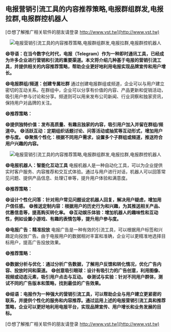 ## **电报营销引流工具的内容推荐策略,电报群组群发,电报拉群,电报群控机器人**

[😍想了解推广相关软件的朋友请登录 http://www.vst.tw](http://www.vst.tw)

 <center><img src="https://vst.tw/MP4/tuiguang/png/4.png" alt="电报营销引流工具的内容推荐策略,电报群组群发,电报拉群,电报群控机器人"></center>

**😄导语：在当今数字化时代，电报（Telegram）作为一种即时通讯工具，已经成为许多企业进行营销和引流的重要渠道。本文将介绍几种基于电报的营销引流工具，并提供相关的内容推荐策略，帮助企业更好地利用电报实现品牌宣传和用户增长。**

**😄电报群组/频道：创建专属社群**
通过创建电报群组或频道，企业可以与用户建立密切的互动关系。在群组中，企业可以分享有价值的内容、产品更新和促销活动，吸引用户参与讨论和分享。频道则可以用来发布公司新闻、行业洞察和独家资讯，保持用户对品牌的关注。

**😄推荐策略：**

**😄提供独特价值：发布高质量、有趣且独家的内容，吸引用户加入并留在群组/频道中。**
**😄活跃互动：定期组织话题讨论、问答活动或抽奖等互动形式，增加用户参与度。**
**😄聚焦个性化：根据不同用户需求，设置多个子群组或频道，推送符合用户兴趣的内容。**

 <center><img src="https://vst.tw/MP4/tuiguang/png/5.png" alt="电报营销引流工具的内容推荐策略,电报群组群发,电报拉群,电报群控机器人"></center>

**😄电报机器人：智能化互动工具**
电报机器人是一种自动化工具，可以为企业提供实时客户服务、内容推荐和交互式体验。通过与用户进行对话，机器人可以回答常见问题、提供产品信息、处理订单等，提升用户体验和满意度。

**😄推荐策略：**

**😄设计个性化问答：针对用户常见问题设定机器人回复，解决用户疑虑，增加用户信任感。**
**😄推送定制内容：根据用户的历史行为和兴趣，为其推送相关产品、优惠信息等，提高购买转化率。**
**😄互动娱乐体验：增加机器人的趣味性和互动性，例如设置小游戏、有趣的表情包等，提升用户参与度。**

**😄电报广告：精准投放**
电报广告是一种有效的引流工具，可以根据用户标签和兴趣定向投放广告。由于电报用户的数据相对丰富和准确，企业可以更精准地选择目标用户，提高广告投放效果。

**😄推荐策略：**

**😄数据分析与优化：通过分析广告数据，了解用户反馈和转化情况，优化广告内容、投放时间和渠道。**
**😄创意吸引眼球：设计有吸引力的广告创意，利用图像、视频或动态元素，吸引用户点击与互动。**
**😄测试与实验：针对不同用户群体，测试不同的广告版本和策略，找到最佳的广告效果。**

**😄结语：电报作为一种强大的营销引流工具，可以帮助企业与用户建立更紧密的联系，并提供个性化的服务和内容推荐。通过运用上述的电报营销引流工具和推荐策略，企业可以更好地利用电报平台，实现品牌宣传、用户增长和业务发展的目标。**

[😍想了解推广相关软件的朋友请登录 http://www.vst.tw](http://www.vst.tw)



